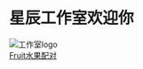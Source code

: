 星辰工作室欢迎你
======
![工作室logo](https://raw.githubusercontent.com/schlibra/Stars-Studios/master/Stars-Studios_logo.png "工作室logo")
<br>[Fruit水果配对](https://schlibra.github.io/Stars-Studios/Fruit)
